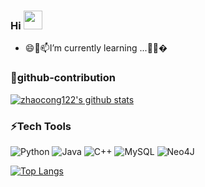 ### Hi  <img src="https://media.giphy.com/media/hvRJCLFzcasrR4ia7z/giphy.gif" width="30px">

<!--
**zhaocong122/zhaocong122** is a ✨ _special_ ✨ repository because its `README.md` (this file) appears on your GitHub profile.

Here are some ideas to get you started:

- 🔭 I’m currently working on ...
- 🌱 I’m currently learning ...
- 👯 I’m looking to collaborate on ...
- 🤔 I’m looking for help with ...
- 💬 Ask me about ...
- 📫 How to reach me: ...
- 😄 Pronouns: ...
-  Fun fact: ...
-->

- 😄🌱📫I’m currently learning ...🤔👯� 
### 🔭github-contribution

[![zhaocong122's github stats](https://github-readme-stats.vercel.app/api?username=zhaocong122&theme=white)](https://github.com/zhaocong122/github-readme-stats)




<!-- ![](https://raw.githubusercontent.com/zhaocong122/zhaocong122/main/assets/github-contribution-grid-snake.svg) -->
### ⚡Tech Tools
![Python](https://img.shields.io/badge/python-3670A0?style=for-the-badge&logo=python&logoColor=ffdd54)
![Java](https://img.shields.io/badge/java-%23ED8B00.svg?style=for-the-badge&logo=java&logoColor=%234FC08D)
![C++](https://img.shields.io/badge/c++-%2300599C.svg?style=for-the-badge&logo=c%2B%2B&logoColor=red)
![MySQL](https://img.shields.io/badge/mysql-%2300f.svg?style=for-the-badge&logo=mysql&logoColor=%23F7DF1E)
![Neo4J](https://img.shields.io/badge/Neo4j-008CC1?style=for-the-badge&logo=neo4j&logoColor=green)
<!-- 
![Metrics](https://metrics.lecoq.io/zhaocong122?template=classic&config.timezone=Asia%2FShanghai) -->


[![Top Langs](https://github-readme-stats.vercel.app/api/top-langs/?username=zhaocong122&layout=compact)](https://github.com/zhaocong122/github-readme-stats)
